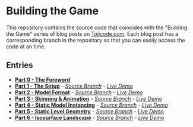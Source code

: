 Building the Game
=======================

This repository contains the source code that coincides with the "Building the Game" series
of blog posts on [Tojicode.com](http://tojicode.com). Each blog post has a corresponding branch in the repository
so that you can easily access the code at an time.

Entries
-------------------------

 * **[Part 0 - The Foreword](http://blog.tojicode.com/2011/10/building-game-part-0-foreword.html)**
 * **[Part 1 - The Setup](http://blog.tojicode.com/2011/10/building-game-part-1-setup.html)** - _[Source Branch](https://github.com/toji/building-the-game/tree/part-1)_ - _[Live Demo](http://media.tojicode.com/btg/part1/)_
 * **[Part 2 - Model Format](http://blog.tojicode.com/2011/10/building-game-part-2-model-format.html)** - _[Source Branch](https://github.com/toji/building-the-game/tree/part-2)_ - _[Live Demo](http://media.tojicode.com/btg/part2/)_
 * **[Part 3 - Skinning & Animation](http://blog.tojicode.com/2011/10/building-game-part-3-skinning-animation.html)** - _[Source Branch](https://github.com/toji/building-the-game/tree/part-3)_ - _[Live Demo](http://media.tojicode.com/btg/part3/)_
 * **[Part 4 - Static Model Instancing](http://blog.tojicode.com/2011/11/building-game-part-4-static-model.html)** - _[Source Branch](https://github.com/toji/building-the-game/tree/part-4)_ - _[Live Demo](http://media.tojicode.com/btg/part4/)_
 * **[Part 5 - Static Level Geometry](http://blog.tojicode.com/2011/11/building-game-part-5-static-level.html)** - _[Source Branch](https://github.com/toji/building-the-game/tree/part-5)_ - _[Live Demo](http://media.tojicode.com/btg/part5/)_
 * **[Part 6 - Isosurface Landscape](http://blog.tojicode.com/2012/11/building-game-part-6-static-level.html)** - _[Source Branch](https://github.com/toji/building-the-game/tree/part-6)_ - _[Live Demo](http://btg-isosurface.jit.su)_
